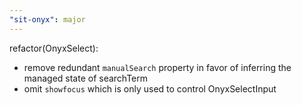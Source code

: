 ```yaml
---
"sit-onyx": major
---
```


refactor(OnyxSelect):

- remove redundant `manualSearch` property in favor of inferring the managed state of searchTerm
- omit `showfocus` which is only used to control OnyxSelectInput
